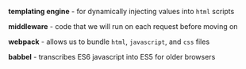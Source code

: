 __templating engine__ - for dynamically injecting values into `html` scripts

__middleware__ - code that we will run on each request before moving on

__webpack__ - allows us to bundle `html`, `javascript`, and `css` files

__babbel__ - transcribes ES6 javascript into ES5 for older browsers